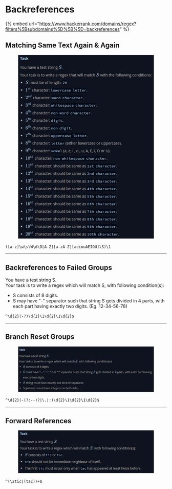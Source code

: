 # Backreferences

{% embed url="https://www.hackerrank.com/domains/regex?filters%5Bsubdomains%5D%5B%5D=backreferences" %}

## Matching Same Text Again & Again

<figure><img src="../.gitbook/assets/image (4).png" alt=""><figcaption></figcaption></figure>

```regex
([a-z]\w\s\W\d\D[A-Z][a-zA-Z][aeiouAEIOU]\S)\1
```

***

## Backreferences to Failed Groups

You have a test string S.\
Your task is to write a regex which will match S, with following condition(s):

* S consists of 8 digits.
* S may have "-" separator such that string S gets divided in 4 parts, with each part having exactly two digits. (Eg. 12-34-56-78)

```regex
^\d{2}(-?)\d{2}\1\d{2}\1\d{2}$
```

***

## Branch Reset Groups

<figure><img src="../.gitbook/assets/image (1) (1) (1).png" alt=""><figcaption></figcaption></figure>

```regex
^\d{2}(-(?:--)?|\.|:)\d{2}\1\d{2}\1\d{2}$
```

***

## Forward References

<figure><img src="../.gitbook/assets/image (2) (1) (1).png" alt=""><figcaption></figcaption></figure>

```regex
^(\2tic|(tac))+$
```
